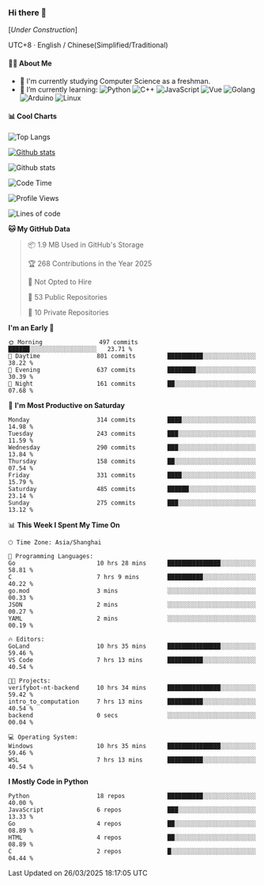 ### Hi there 👋

\[*Under Construction*\]

UTC+8 · English / Chinese(Simplified/Traditional)

<!--
**NoNormalCreeper/NoNormalCreeper** is a ✨ _special_ ✨ repository because its `README.md` (this file) appears on your GitHub profile.

Here are some ideas to get you started:

- 🔭 I’m currently working on ...
- 🌱 I’m currently learning ...
- 👯 I’m looking to collaborate on ...
- 🤔 I’m looking for help with ...
- 💬 Ask me about ...
- 📫 How to reach me: ...
- 😄 Pronouns: ...
- ⚡ Fun fact: ...
-->

#### 👩‍💻 About Me

- 🏫 I'm currently studying Computer Science as a freshman.
- 🌱 I’m currently learning: 
![Python](https://img.shields.io/badge/-Python-blue?style=flat-square&logo=Python&logoColor=fff)
![C++](https://img.shields.io/badge/-C%2B%2B-00599C?style=flat-square&logo=C%2B%2B&logoColor=fff)
![JavaScript](https://img.shields.io/badge/-JavaScript-ffca18?style=flat-square&logo=JavaScript&logoColor=fff)
![Vue](https://img.shields.io/badge/-Vue-4FC08D?style=flat-square&logo=Vue.js&logoColor=fff)
![Golang](https://img.shields.io/badge/-Go-007d9c?style=flat-square&logo=Go&logoColor=fff)
![Arduino](https://img.shields.io/badge/-Arduino-00979D?style=flat-square&logo=Arduino&logoColor=fff)
![Linux](https://img.shields.io/badge/-Linux-FCC624?style=flat-square&logo=Linux&logoColor=fff)

#### 📊 Cool Charts

![Top Langs](https://readme-stats-zeta-six.vercel.app/api/top-langs/?username=NoNormalCreeper&layout=compact)

[![Github stats](https://readme-stats-zeta-six.vercel.app/api?username=NoNormalCreeper&show=reviews,discussions_started,discussions_answered,prs_merged,prs_merged_percentage)](https://github.com/anuraghazra/github-readme-stats)

![Github stats](https://github-profile-trophy.vercel.app/?username=NoNormalCreeper)


<!--START_SECTION:waka-->
![Code Time](http://img.shields.io/badge/Code%20Time-375%20hrs%2039%20mins-blue)

![Profile Views](http://img.shields.io/badge/Profile%20Views-6-blue)

![Lines of code](https://img.shields.io/badge/From%20Hello%20World%20I%27ve%20Written-2.9%20million%20lines%20of%20code-blue)

**🐱 My GitHub Data** 

> 📦 1.9 MB Used in GitHub's Storage 
 > 
> 🏆 268 Contributions in the Year 2025
 > 
> 🚫 Not Opted to Hire
 > 
> 📜 53 Public Repositories 
 > 
> 🔑 10 Private Repositories 
 > 
**I'm an Early 🐤** 

```text
🌞 Morning                497 commits         ██████░░░░░░░░░░░░░░░░░░░   23.71 % 
🌆 Daytime                801 commits         ██████████░░░░░░░░░░░░░░░   38.22 % 
🌃 Evening                637 commits         ████████░░░░░░░░░░░░░░░░░   30.39 % 
🌙 Night                  161 commits         ██░░░░░░░░░░░░░░░░░░░░░░░   07.68 % 
```
📅 **I'm Most Productive on Saturday** 

```text
Monday                   314 commits         ████░░░░░░░░░░░░░░░░░░░░░   14.98 % 
Tuesday                  243 commits         ███░░░░░░░░░░░░░░░░░░░░░░   11.59 % 
Wednesday                290 commits         ███░░░░░░░░░░░░░░░░░░░░░░   13.84 % 
Thursday                 158 commits         ██░░░░░░░░░░░░░░░░░░░░░░░   07.54 % 
Friday                   331 commits         ████░░░░░░░░░░░░░░░░░░░░░   15.79 % 
Saturday                 485 commits         ██████░░░░░░░░░░░░░░░░░░░   23.14 % 
Sunday                   275 commits         ███░░░░░░░░░░░░░░░░░░░░░░   13.12 % 
```


📊 **This Week I Spent My Time On** 

```text
🕑︎ Time Zone: Asia/Shanghai

💬 Programming Languages: 
Go                       10 hrs 28 mins      ███████████████░░░░░░░░░░   58.81 % 
C                        7 hrs 9 mins        ██████████░░░░░░░░░░░░░░░   40.22 % 
go.mod                   3 mins              ░░░░░░░░░░░░░░░░░░░░░░░░░   00.33 % 
JSON                     2 mins              ░░░░░░░░░░░░░░░░░░░░░░░░░   00.27 % 
YAML                     2 mins              ░░░░░░░░░░░░░░░░░░░░░░░░░   00.19 % 

🔥 Editors: 
GoLand                   10 hrs 35 mins      ███████████████░░░░░░░░░░   59.46 % 
VS Code                  7 hrs 13 mins       ██████████░░░░░░░░░░░░░░░   40.54 % 

🐱‍💻 Projects: 
verifybot-nt-backend     10 hrs 34 mins      ███████████████░░░░░░░░░░   59.42 % 
intro_to_computation     7 hrs 13 mins       ██████████░░░░░░░░░░░░░░░   40.54 % 
backend                  0 secs              ░░░░░░░░░░░░░░░░░░░░░░░░░   00.04 % 

💻 Operating System: 
Windows                  10 hrs 35 mins      ███████████████░░░░░░░░░░   59.46 % 
WSL                      7 hrs 13 mins       ██████████░░░░░░░░░░░░░░░   40.54 % 
```

**I Mostly Code in Python** 

```text
Python                   18 repos            ██████████░░░░░░░░░░░░░░░   40.00 % 
JavaScript               6 repos             ███░░░░░░░░░░░░░░░░░░░░░░   13.33 % 
Go                       4 repos             ██░░░░░░░░░░░░░░░░░░░░░░░   08.89 % 
HTML                     4 repos             ██░░░░░░░░░░░░░░░░░░░░░░░   08.89 % 
C                        2 repos             █░░░░░░░░░░░░░░░░░░░░░░░░   04.44 % 
```




 Last Updated on 26/03/2025 18:17:05 UTC
<!--END_SECTION:waka-->

